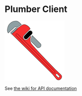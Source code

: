 # Plumber Client

![Plumber Logo](https://github.com/plumberlib/plumberClient/raw/main/images/logo192.png)

See [the wiki for API documentation](https://github.com/plumberlib/plumberClient/wiki)
